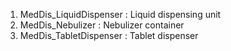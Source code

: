 1. MedDis_LiquidDispenser : Liquid dispensing unit
2. MedDis_Nebulizer : Nebulizer container
3. MedDis_TabletDispenser : Tablet dispenser
